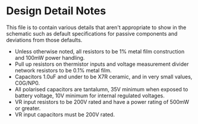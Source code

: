 # Design Detail Notes

This file is to contain various details that aren't appropriate to show in the
schematic such as default specifications for passive components and deviations
from those defaults.

 - Unless otherwise noted, all resistors to be 1% metal film construction and 100mW power handling.
 - Pull up resistors on thermistor inputs and voltage measurement divider network resistors to be 0.1% metal film.
 - Capacitors 1.0uF and under to be X7R ceramic, and in very small values, C0G/NP0.
 - All polarised capacitors are tantalumn, 35V minimum when exposed to battery voltage, 10V minimum for internal regulated voltages.
 - VR input resistors to be 200V rated and have a power rating of 500mW or greater. 
 - VR input capacitors must be 200V rated. 

